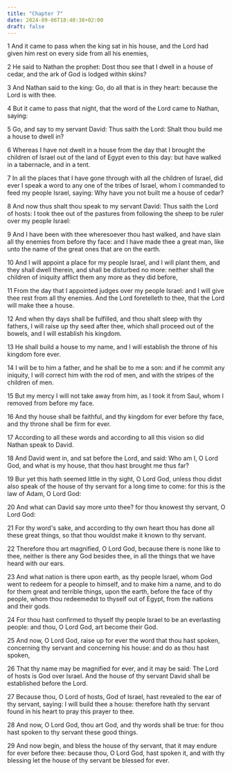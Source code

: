```yaml
---
title: "Chapter 7"
date: 2024-09-06T18:40:38+02:00
draft: false
---
```




1 And it came to pass when the king sat in his house, and the Lord had given him rest on every side from all his enemies,

2 He said to Nathan the prophet: Dost thou see that I dwell in a house of cedar, and the ark of God is lodged within skins?

3 And Nathan said to the king: Go, do all that is in they heart: because the Lord is with thee.

4 But it came to pass that night, that the word of the Lord came to Nathan, saying:

5 Go, and say to my servant David: Thus saith the Lord: Shalt thou build me a house to dwell in?

6 Whereas I have not dwelt in a house from the day that I brought the children of Israel out of the land of Egypt even to this day: but have walked in a tabernacle, and in a tent.

7 In all the places that I have gone through with all the children of Israel, did ever I speak a word to any one of the tribes of Israel, whom I commanded to feed my people Israel, saying: Why have you not built me a house of cedar?

8 And now thus shalt thou speak to my servant David: Thus saith the Lord of hosts: I took thee out of the pastures from following the sheep to be ruler over my people Israel:

9 And I have been with thee wheresoever thou hast walked, and have slain all thy enemies from before thy face: and I have made thee a great man, like unto the name of the great ones that are on the earth.

10 And I will appoint a place for my people Israel, and I will plant them, and they shall dwell therein, and shall be disturbed no more: neither shall the children of iniquity afflict them any more as they did before,

11 From the day that I appointed judges over my people Israel: and I will give thee rest from all thy enemies. And the Lord foretelleth to thee, that the Lord will make thee a house.

12 And when thy days shall be fulfilled, and thou shalt sleep with thy fathers, I will raise up thy seed after thee, which shall proceed out of the bowels, and I will establish his kingdom.

13 He shall build a house to my name, and I will establish the throne of his kingdom fore ever.

14 I will be to him a father, and he shall be to me a son: and if he commit any iniquity, I will correct him with the rod of men, and with the stripes of the children of men.

15 But my mercy I will not take away from him, as I took it from Saul, whom I removed from before my face.

16 And thy house shall be faithful, and thy kingdom for ever before thy face, and thy throne shall be firm for ever.

17 According to all these words and according to all this vision so did Nathan speak to David.

18 And David went in, and sat before the Lord, and said: Who am I, O Lord God, and what is my house, that thou hast brought me thus far?

19 Bur yet this hath seemed little in thy sight, O Lord God, unless thou didst also speak of the house of thy servant for a long time to come: for this is the law of Adam, O Lord God:

20 And what can David say more unto thee? for thou knowest thy servant, O Lord God:

21 For thy word's sake, and according to thy own heart thou has done all these great things, so that thou wouldst make it known to thy servant.

22 Therefore thou art magnified, O Lord God, because there is none like to thee, neither is there any God besides thee, in all the things that we have heard with our ears.

23 And what nation is there upon earth, as thy people Israel, whom God went to redeem for a people to himself, and to make him a name, and to do for them great and terrible things, upon the earth, before the face of thy people, whom thou redeemedst to thyself out of Egypt, from the nations and their gods.

24 For thou hast confirmed to thyself thy people Israel to be an everlasting people: and thou, O Lord God, art become their God.

25 And now, O Lord God, raise up for ever the word that thou hast spoken, concerning thy servant and concerning his house: and do as thou hast spoken,

26 That thy name may be magnified for ever, and it may be said: The Lord of hosts is God over Israel. And the house of thy servant David shall be established before the Lord.

27 Because thou, O Lord of hosts, God of Israel, hast revealed to the ear of thy servant, saying: I will build thee a house: therefore hath thy servant found in his heart to pray this prayer to thee.

28 And now, O Lord God, thou art God, and thy words shall be true: for thou hast spoken to thy servant these good things.

29 And now begin, and bless the house of thy servant, that it may endure for ever before thee: because thou, O Lord God, hast spoken it, and with thy blessing let the house of thy servant be blessed for ever.

